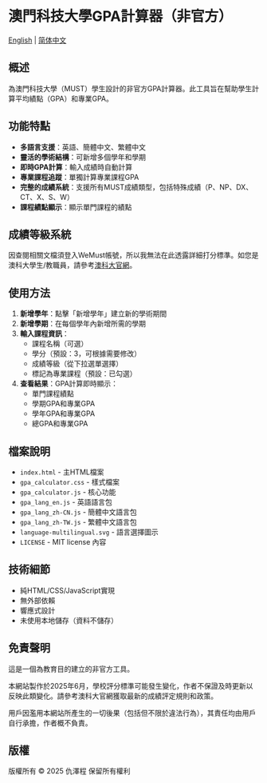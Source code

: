 # 澳門科技大學GPA計算器（非官方）

[English](README.md) | [简体中文](README_zh-CN.md)

## 概述

為澳門科技大學（MUST）學生設計的非官方GPA計算器。此工具旨在幫助學生計算平均績點（GPA）和專業GPA。

## 功能特點

- **多語言支援**：英語、簡體中文、繁體中文
- **靈活的學術結構**：可新增多個學年和學期
- **即時GPA計算**：輸入成績時自動計算
- **專業課程追蹤**：單獨計算專業課程GPA
- **完整的成績系統**：支援所有MUST成績類型，包括特殊成績（P、NP、DX、CT、X、S、W）
- **課程績點顯示**：顯示單門課程的績點

## 成績等級系統

因查閱相關文檔須登入WeMust帳號，所以我無法在此透露詳細打分標準。如您是澳科大學生/教職員，請參考[澳科大官網](https://student-wmweb.must.edu.mo/ebook/handbook/Books/Chapters-CHN/Undergraduate/UG-CH-4.pdf)。

## 使用方法

1. **新增學年**：點擊「新增學年」建立新的學術期間
2. **新增學期**：在每個學年內新增所需的學期
3. **輸入課程資訊**：
   - 課程名稱（可選）
   - 學分（預設：3，可根據需要修改）
   - 成績等級（從下拉選單選擇）
   - 標記為專業課程（預設：已勾選）
4. **查看結果**：GPA計算即時顯示：
   - 單門課程績點
   - 學期GPA和專業GPA
   - 學年GPA和專業GPA
   - 總GPA和專業GPA

## 檔案說明

- `index.html` - 主HTML檔案
- `gpa_calculator.css` - 樣式檔案
- `gpa_calculator.js` - 核心功能
- `gpa_lang_en.js` - 英語語言包
- `gpa_lang_zh-CN.js` - 簡體中文語言包
- `gpa_lang_zh-TW.js` - 繁體中文語言包
- `language-multilingual.svg` - 語言選擇圖示
- `LICENSE` - MIT license 內容

## 技術細節

- 純HTML/CSS/JavaScript實現
- 無外部依賴
- 響應式設計
- 未使用本地儲存（資料不儲存）

## 免責聲明

這是一個為教育目的建立的非官方工具。

本網站製作於2025年6月，學校評分標準可能發生變化，作者不保證及時更新以反映此類變化。請參考澳科大官網獲取最新的成績評定規則和政策。

用戶因濫用本網站所產生的一切後果（包括但不限於違法行為），其責任均由用戶自行承擔，作者概不負責。

## 版權

版權所有 © 2025 仇澤程 保留所有權利

